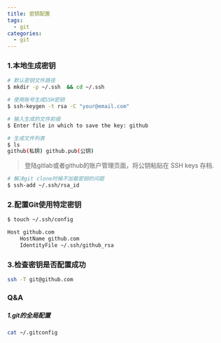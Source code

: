```yaml
---
title: 密钥配置
tags:
  - git
categories:
  - git
---
```


### 1.本地生成密钥

```bash
# 默认密钥文件路径
$ mkdir -p ~/.ssh  && cd ~/.ssh 

# 使用账号生成SSH密钥
$ ssh-keygen -t rsa -C "your@email.com"

# 输入生成的文件前缀
$ Enter file in which to save the key: github

# 生成文件列表
$ ls 
github(私钥) github.pub(公钥)
```

> 登陆gitlab或者github的账户管理页面，将公钥粘贴在 SSH keys 存档.

```bash
# 解决git clone时候不加载密钥的问题
$ ssh-add ~/.ssh/rsa_id
```

### 2.配置Git使用特定密钥

```bash
$ touch ~/.ssh/config
```

```txt
Host github.com
    HostName github.com
    IdentityFile ~/.ssh/github_rsa
```

### 3.检查密钥是否配置成功

```bash
ssh -T git@github.com
```


### Q&A

##### 1.git的全局配置

```bash
cat ~/.gitconfig
```







